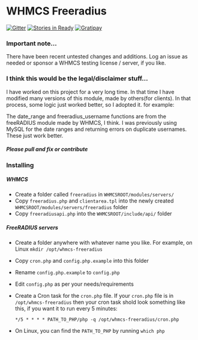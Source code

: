 # WHMCS Freeradius

[![Gitter](https://badges.gitter.im/Join%20Chat.svg)](https://gitter.im/eksoverzero/whmcs-freeradius?utm_source=badge&utm_medium=badge&utm_campaign=pr-badge)
[![Stories in Ready](https://badge.waffle.io/secondimpression/whmcs-freeradius.png?label=ready&title=Ready)](https://waffle.io/secondimpression/whmcs-freeradius)
[![Gratipay](https://img.shields.io/gratipay/~eksoverzero.svg)](https://www.gratipay.com/~eksoverzero/)

### Important note...

There have been recent untested changes and additions. Log an issue as needed or sponsor a WHMCS testing license / server, if you like.

### I think this would be the legal/disclaimer stuff...

I have worked on this project for a very long time. In that time I have modified many versions of this module, made by others(for clients). In that process, some logic just worked better, so I adopted it. for example:

The date_range and freeradius_username functions are from the freeRADIUS module made by WHMCS, I think. I was previously using MySQL for the date ranges and returning errors on duplicate usernames. These just work better.

##### Please pull and fix or contribute

### Installing

##### WHMCS

- Create a folder called `freeradius` in `WHMCSROOT/modules/servers/`
- Copy `freeradius.php` and `clientarea.tpl` into the newly created `WHMCSROOT/modules/servers/freeradius` folder
- Copy `freeradiusapi.php` into the `WHMCSROOT/include/api/` folder

##### FreeRADIUS servers

- Create a folder anywhere with whatever name you like. For example, on Linux `mkdir /opt/whmcs-freeradius`
- Copy `cron.php` and `config.php.example` into this folder
- Rename `config.php.example` to `config.php`
- Edit `config.php` as per your needs/requirements
- Create a Cron task for the `cron.php` file. If your `cron.php` file is in `/opt/whmcs-freeradius` then your cron task shold look something like this, if you want it to run every 5 minutes:
  
  ```
  */5 * * * * PATH_TO_PHP/php -q /opt/whmcs-freeradius/cron.php
  ```

- On Linux, you can find the `PATH_TO_PHP` by running `which php`
